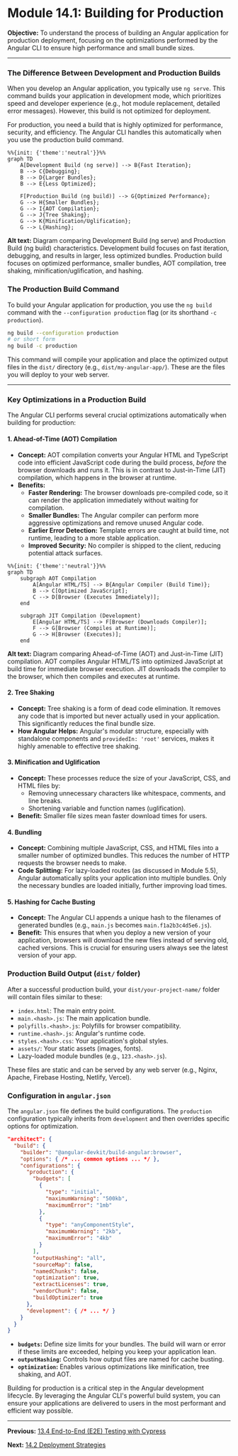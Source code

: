 # Module 14.1: Building for Production

**Objective:** To understand the process of building an Angular application for production deployment, focusing on the optimizations performed by the Angular CLI to ensure high performance and small bundle sizes.

---

### The Difference Between Development and Production Builds

When you develop an Angular application, you typically use `ng serve`. This command builds your application in development mode, which prioritizes speed and developer experience (e.g., hot module replacement, detailed error messages). However, this build is not optimized for deployment.

For production, you need a build that is highly optimized for performance, security, and efficiency. The Angular CLI handles this automatically when you use the production build command.

```mermaid
%%{init: {'theme':'neutral'}}%%
graph TD
    A[Development Build (ng serve)] --> B{Fast Iteration};
    B --> C{Debugging};
    B --> D{Larger Bundles};
    B --> E{Less Optimized};

    F[Production Build (ng build)] --> G{Optimized Performance};
    G --> H{Smaller Bundles};
    G --> I{AOT Compilation};
    G --> J{Tree Shaking};
    G --> K{Minification/Uglification};
    G --> L{Hashing};
```
**Alt text:** Diagram comparing Development Build (ng serve) and Production Build (ng build) characteristics. Development build focuses on fast iteration, debugging, and results in larger, less optimized bundles. Production build focuses on optimized performance, smaller bundles, AOT compilation, tree shaking, minification/uglification, and hashing.

### The Production Build Command

To build your Angular application for production, you use the `ng build` command with the `--configuration production` flag (or its shorthand `-c production`).

```bash
ng build --configuration production
# or short form
ng build -c production
```

This command will compile your application and place the optimized output files in the `dist/` directory (e.g., `dist/my-angular-app/`). These are the files you will deploy to your web server.

--- 

### Key Optimizations in a Production Build

The Angular CLI performs several crucial optimizations automatically when building for production:

#### 1. Ahead-of-Time (AOT) Compilation

*   **Concept:** AOT compilation converts your Angular HTML and TypeScript code into efficient JavaScript code during the build process, *before* the browser downloads and runs it. This is in contrast to Just-in-Time (JIT) compilation, which happens in the browser at runtime.
*   **Benefits:**
    *   **Faster Rendering:** The browser downloads pre-compiled code, so it can render the application immediately without waiting for compilation.
    *   **Smaller Bundles:** The Angular compiler can perform more aggressive optimizations and remove unused Angular code.
    *   **Earlier Error Detection:** Template errors are caught at build time, not runtime, leading to a more stable application.
    *   **Improved Security:** No compiler is shipped to the client, reducing potential attack surfaces.

```mermaid
%%{init: {'theme':'neutral'}}%%
graph TD
    subgraph AOT Compilation
        A[Angular HTML/TS] --> B{Angular Compiler (Build Time)};
        B --> C[Optimized JavaScript];
        C --> D[Browser (Executes Immediately)];
    end

    subgraph JIT Compilation (Development)
        E[Angular HTML/TS] --> F[Browser (Downloads Compiler)];
        F --> G[Browser (Compiles at Runtime)];
        G --> H[Browser (Executes)];
    end
```
**Alt text:** Diagram comparing Ahead-of-Time (AOT) and Just-in-Time (JIT) compilation. AOT compiles Angular HTML/TS into optimized JavaScript at build time for immediate browser execution. JIT downloads the compiler to the browser, which then compiles and executes at runtime.

#### 2. Tree Shaking

*   **Concept:** Tree shaking is a form of dead code elimination. It removes any code that is imported but never actually used in your application. This significantly reduces the final bundle size.
*   **How Angular Helps:** Angular's modular structure, especially with standalone components and `providedIn: 'root'` services, makes it highly amenable to effective tree shaking.

#### 3. Minification and Uglification

*   **Concept:** These processes reduce the size of your JavaScript, CSS, and HTML files by:
    *   Removing unnecessary characters like whitespace, comments, and line breaks.
    *   Shortening variable and function names (uglification).
*   **Benefit:** Smaller file sizes mean faster download times for users.

#### 4. Bundling

*   **Concept:** Combining multiple JavaScript, CSS, and HTML files into a smaller number of optimized bundles. This reduces the number of HTTP requests the browser needs to make.
*   **Code Splitting:** For lazy-loaded routes (as discussed in Module 5.5), Angular automatically splits your application into multiple bundles. Only the necessary bundles are loaded initially, further improving load times.

#### 5. Hashing for Cache Busting

*   **Concept:** The Angular CLI appends a unique hash to the filenames of generated bundles (e.g., `main.js` becomes `main.f1a2b3c4d5e6.js`).
*   **Benefit:** This ensures that when you deploy a new version of your application, browsers will download the new files instead of serving old, cached versions. This is crucial for ensuring users always see the latest version of your app.

### Production Build Output (`dist/` folder)

After a successful production build, your `dist/your-project-name/` folder will contain files similar to these:

*   `index.html`: The main entry point.
*   `main.<hash>.js`: The main application bundle.
*   `polyfills.<hash>.js`: Polyfills for browser compatibility.
*   `runtime.<hash>.js`: Angular's runtime code.
*   `styles.<hash>.css`: Your application's global styles.
*   `assets/`: Your static assets (images, fonts).
*   Lazy-loaded module bundles (e.g., `123.<hash>.js`).

These files are static and can be served by any web server (e.g., Nginx, Apache, Firebase Hosting, Netlify, Vercel).

### Configuration in `angular.json`

The `angular.json` file defines the build configurations. The `production` configuration typically inherits from `development` and then overrides specific options for optimization.

```json
"architect": {
  "build": {
    "builder": "@angular-devkit/build-angular:browser",
    "options": { /* ... common options ... */ },
    "configurations": {
      "production": {
        "budgets": [
          {
            "type": "initial",
            "maximumWarning": "500kb",
            "maximumError": "1mb"
          },
          {
            "type": "anyComponentStyle",
            "maximumWarning": "2kb",
            "maximumError": "4kb"
          }
        ],
        "outputHashing": "all",
        "sourceMap": false,
        "namedChunks": false,
        "optimization": true,
        "extractLicenses": true,
        "vendorChunk": false,
        "buildOptimizer": true
      },
      "development": { /* ... */ }
    }
  }
}
```

*   **`budgets`:** Define size limits for your bundles. The build will warn or error if these limits are exceeded, helping you keep your application lean.
*   **`outputHashing`:** Controls how output files are named for cache busting.
*   **`optimization`:** Enables various optimizations like minification, tree shaking, and AOT.

Building for production is a critical step in the Angular development lifecycle. By leveraging the Angular CLI's powerful build system, you can ensure your applications are delivered to users in the most performant and efficient way possible.

---

**Previous:** [13.4 End-to-End (E2E) Testing with Cypress](../13-testing/13.4-e2e-testing-cypress.md)

**Next:** [14.2 Deployment Strategies](./14.2-deployment-strategies.md)
